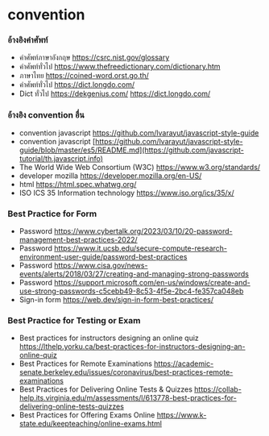 # convention

### อ้างอิงคำศัพท์
- คำศัพท์ภาษาอังกฤษ https://csrc.nist.gov/glossary
- คำศัพท์ทั่วไป https://www.thefreedictionary.com/dictionary.htm
- ภาษาไทย https://coined-word.orst.go.th/
- คำศัพท์ทั่วไป https://dict.longdo.com/
- Dict ทั่วไป https://dekgenius.com/ https://dict.longdo.com/ 

### อ้างอิง convention อื่น
- convention javascript https://github.com/lvarayut/javascript-style-guide
- convention javascript [https://github.com/lvarayut/javascript-style-guide/blob/master/es5/README.md](https://github.com/javascript-tutorial/th.javascript.info)
- The World Wide Web Consortium (W3C) https://www.w3.org/standards/
- developer mozilla https://developer.mozilla.org/en-US/
- html https://html.spec.whatwg.org/
- ISO ICS 35 Information technology https://www.iso.org/ics/35/x/

### Best Practice for Form
- Password https://www.cybertalk.org/2023/03/10/20-password-management-best-practices-2022/
- Password https://www.it.ucsb.edu/secure-compute-research-environment-user-guide/password-best-practices
- Password https://www.cisa.gov/news-events/alerts/2018/03/27/creating-and-managing-strong-passwords
- Password https://support.microsoft.com/en-us/windows/create-and-use-strong-passwords-c5cebb49-8c53-4f5e-2bc4-fe357ca048eb
- Sign-in form https://web.dev/sign-in-form-best-practices/

### Best Practice for Testing or Exam
- Best practices for instructors designing an online quiz https://lthelp.yorku.ca/best-practices-for-instructors-designing-an-online-quiz 
- Best Practices for Remote Examinations https://academic-senate.berkeley.edu/issues/coronavirus/best-practices-remote-examinations 
- Best Practices for Delivering Online Tests & Quizzes https://collab-help.its.virginia.edu/m/assessments/l/613778-best-practices-for-delivering-online-tests-quizzes 
- Best Practices for Offering Exams Online https://www.k-state.edu/keepteaching/online-exams.html 

